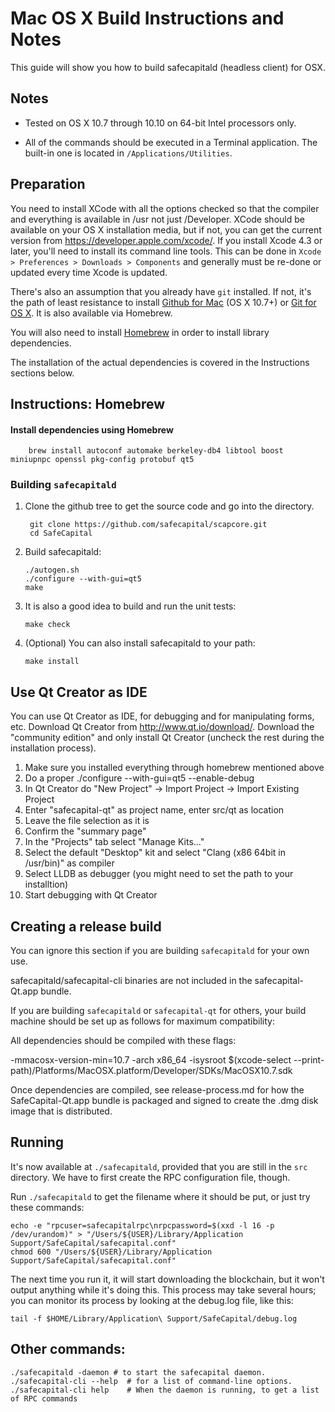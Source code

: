 Mac OS X Build Instructions and Notes
====================================
This guide will show you how to build safecapitald (headless client) for OSX.

Notes
-----

* Tested on OS X 10.7 through 10.10 on 64-bit Intel processors only.

* All of the commands should be executed in a Terminal application. The
built-in one is located in `/Applications/Utilities`.

Preparation
-----------

You need to install XCode with all the options checked so that the compiler
and everything is available in /usr not just /Developer. XCode should be
available on your OS X installation media, but if not, you can get the
current version from https://developer.apple.com/xcode/. If you install
Xcode 4.3 or later, you'll need to install its command line tools. This can
be done in `Xcode > Preferences > Downloads > Components` and generally must
be re-done or updated every time Xcode is updated.

There's also an assumption that you already have `git` installed. If
not, it's the path of least resistance to install [Github for Mac](https://mac.github.com/)
(OS X 10.7+) or
[Git for OS X](https://code.google.com/p/git-osx-installer/). It is also
available via Homebrew.

You will also need to install [Homebrew](http://brew.sh) in order to install library
dependencies.

The installation of the actual dependencies is covered in the Instructions
sections below.

Instructions: Homebrew
----------------------

#### Install dependencies using Homebrew

        brew install autoconf automake berkeley-db4 libtool boost miniupnpc openssl pkg-config protobuf qt5

### Building `safecapitald`

1. Clone the github tree to get the source code and go into the directory.

        git clone https://github.com/safecapital/scapcore.git
        cd SafeCapital

2.  Build safecapitald:

        ./autogen.sh
        ./configure --with-gui=qt5
        make

3.  It is also a good idea to build and run the unit tests:

        make check

4.  (Optional) You can also install safecapitald to your path:

        make install

Use Qt Creator as IDE
------------------------
You can use Qt Creator as IDE, for debugging and for manipulating forms, etc.
Download Qt Creator from http://www.qt.io/download/. Download the "community edition" and only install Qt Creator (uncheck the rest during the installation process).

1. Make sure you installed everything through homebrew mentioned above
2. Do a proper ./configure --with-gui=qt5 --enable-debug
3. In Qt Creator do "New Project" -> Import Project -> Import Existing Project
4. Enter "safecapital-qt" as project name, enter src/qt as location
5. Leave the file selection as it is
6. Confirm the "summary page"
7. In the "Projects" tab select "Manage Kits..."
8. Select the default "Desktop" kit and select "Clang (x86 64bit in /usr/bin)" as compiler
9. Select LLDB as debugger (you might need to set the path to your installtion)
10. Start debugging with Qt Creator

Creating a release build
------------------------
You can ignore this section if you are building `safecapitald` for your own use.

safecapitald/safecapital-cli binaries are not included in the safecapital-Qt.app bundle.

If you are building `safecapitald` or `safecapital-qt` for others, your build machine should be set up
as follows for maximum compatibility:

All dependencies should be compiled with these flags:

 -mmacosx-version-min=10.7
 -arch x86_64
 -isysroot $(xcode-select --print-path)/Platforms/MacOSX.platform/Developer/SDKs/MacOSX10.7.sdk

Once dependencies are compiled, see release-process.md for how the SafeCapital-Qt.app
bundle is packaged and signed to create the .dmg disk image that is distributed.

Running
-------

It's now available at `./safecapitald`, provided that you are still in the `src`
directory. We have to first create the RPC configuration file, though.

Run `./safecapitald` to get the filename where it should be put, or just try these
commands:

    echo -e "rpcuser=safecapitalrpc\nrpcpassword=$(xxd -l 16 -p /dev/urandom)" > "/Users/${USER}/Library/Application Support/SafeCapital/safecapital.conf"
    chmod 600 "/Users/${USER}/Library/Application Support/SafeCapital/safecapital.conf"

The next time you run it, it will start downloading the blockchain, but it won't
output anything while it's doing this. This process may take several hours;
you can monitor its process by looking at the debug.log file, like this:

    tail -f $HOME/Library/Application\ Support/SafeCapital/debug.log

Other commands:
-------

    ./safecapitald -daemon # to start the safecapital daemon.
    ./safecapital-cli --help  # for a list of command-line options.
    ./safecapital-cli help    # When the daemon is running, to get a list of RPC commands
